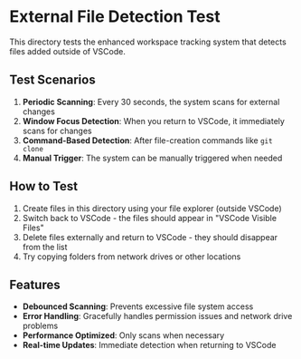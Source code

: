 # External File Detection Test

This directory tests the enhanced workspace tracking system that detects files added outside of VSCode.

## Test Scenarios

1. **Periodic Scanning**: Every 30 seconds, the system scans for external changes
2. **Window Focus Detection**: When you return to VSCode, it immediately scans for changes
3. **Command-Based Detection**: After file-creation commands like `git clone`
4. **Manual Trigger**: The system can be manually triggered when needed

## How to Test

1. Create files in this directory using your file explorer (outside VSCode)
2. Switch back to VSCode - the files should appear in "VSCode Visible Files"
3. Delete files externally and return to VSCode - they should disappear from the list
4. Try copying folders from network drives or other locations

## Features

- **Debounced Scanning**: Prevents excessive file system access
- **Error Handling**: Gracefully handles permission issues and network drive problems
- **Performance Optimized**: Only scans when necessary
- **Real-time Updates**: Immediate detection when returning to VSCode
